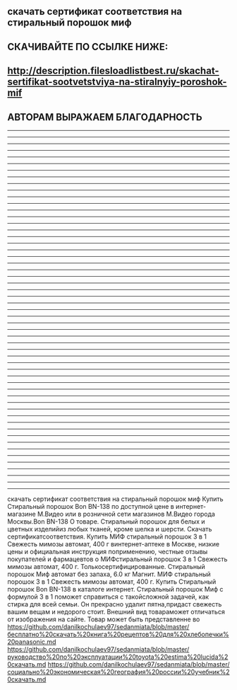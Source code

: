 скачать сертификат соответствия на стиральный порошок миф
--------------------------------------------------
СКАЧИВАЙТЕ ПО ССЫЛКЕ НИЖЕ:
--------------------------------------------------
http://description.filesloadlistbest.ru/skachat-sertifikat-sootvetstviya-na-stiralnyiy-poroshok-mif
--------------------------------------------------
АВТОРАМ ВЫРАЖАЕМ БЛАГОДАРНОСТЬ
--------------------------------------------------
--------------------------------------------------
--------------------------------------------------
--------------------------------------------------
--------------------------------------------------
--------------------------------------------------
--------------------------------------------------
--------------------------------------------------
--------------------------------------------------
--------------------------------------------------
--------------------------------------------------
--------------------------------------------------
--------------------------------------------------
--------------------------------------------------
--------------------------------------------------
--------------------------------------------------
--------------------------------------------------
--------------------------------------------------
--------------------------------------------------
--------------------------------------------------
--------------------------------------------------
--------------------------------------------------
--------------------------------------------------
--------------------------------------------------
--------------------------------------------------
--------------------------------------------------
--------------------------------------------------
--------------------------------------------------
--------------------------------------------------
--------------------------------------------------
--------------------------------------------------
--------------------------------------------------
--------------------------------------------------
--------------------------------------------------
--------------------------------------------------
--------------------------------------------------
--------------------------------------------------
--------------------------------------------------
--------------------------------------------------
--------------------------------------------------
--------------------------------------------------
--------------------------------------------------
--------------------------------------------------
--------------------------------------------------
--------------------------------------------------
--------------------------------------------------
--------------------------------------------------
--------------------------------------------------
--------------------------------------------------
--------------------------------------------------
--------------------------------------------------
--------------------------------------------------
--------------------------------------------------
--------------------------------------------------
--------------------------------------------------
--------------------------------------------------
скачать сертификат соответствия на стиральный порошок миф Купить Стиральный порошок Bon BN-138 по доступной цене в интернет-магазине М.Видео или в розничной сети магазинов М.Видео города Москвы.Bon BN-138  О товаре. Стиральный порошок для белых и цветных изделийиз любых тканей, кроме шелка и шерсти.  Скачать сертификатсоответствия. Купить МИФ стиральный порошок 3 в 1 Свежесть мимозы автомат, 400 г винтернет-аптеке в Москве, низкие цены и официальная инструкция поприменению, честные отзывы покупателей и фармацевтов о МИФстиральный порошок 3 в 1 Свежесть мимозы автомат, 400 г. Толькосертифицированные. Стиральный порошок Миф автомат без запаха, 6.0 кг  Магнит. МИФ стиральный порошок 3 в 1 Свежесть мимозы автомат, 400 г. Купить Стиральный порошок Bon BN-138 в каталоге интернет. Стиральный порошок Миф с формулой 3 в 1 поможет справиться с такойсложной задачей, как стирка для всей семьи. Он прекрасно удалит пятна,придаст свежесть вашим вещам и недорого стоит. Внешний вид товараможет отличаться от изображения на сайте. Товар может быть представленне во
https://github.com/danilkochulaev97/sedanmiata/blob/master/бесплатно%20скачать%20книга%20рецептов%20для%20хлебопечки%20panasonic.md
https://github.com/danilkochulaev97/sedanmiata/blob/master/руководство%20по%20эксплуатации%20toyota%20estima%20lucida%20скачать.md
https://github.com/danilkochulaev97/sedanmiata/blob/master/социально%20экономическая%20география%20россии%20учебник%20скачать.md